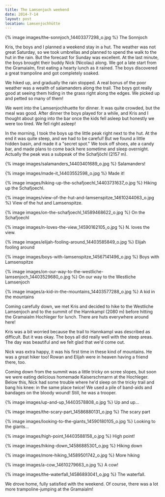 ```yaml
---
title: The Lamsenjoch weekend
date: 2014-7-14
layout: post
location: Lamsenjochhütte
---
```


{% image images/the-sonnjoch_14403377298_o.jpg %}
The Sonnjoch


Kris, the boys and I planned a weekend stay in a hut. The weather was not great
Saturday, so we took umbrellas and planned to spend the walk to the hut in the
rain. But the forecast for Sunday was excellent. At the last minute, the boys
brought their buddy Nick (Nicolau) along. We got a late start from the
Gramaialm, first eating a hearty lunch as it rained. The boys discovered a great
trampoline and got completely soaked.

We hiked up, and gradually the rain stopped. A real bonus of the poor weather
was a wealth of salamanders along the trail. The boys got really good at seeing
them hiding in the grass right along the edges. We picked up and petted so many
of them!

We went into the Lamsenjochhuette for dinner. It was quite crowded, but the meal
was good. After dinner the boys played for a while, and Kris and I thought about
going into the bar once the kids fell asleep but honestly we were too tired. We
fell right asleep!

In the morning, I took the boys up the little peak right next to the hut. At the
end it was quite steep, and we had to be careful! But we found a little hidden
basin, and made it a "secret spot." We took off shoes, ate a candy bar, and made
plans to come back here sometime and sleep overnight. Actually the peak was a
subpeak of the Schafjöchl (2157 m).

{% image images/salamanders_14403401689_o.jpg %}
Salamanders!



{% image images/made-it_14403552598_o.jpg %}
Made it!



{% image images/hiking-up-the-schafjoechl_14403731637_o.jpg %}
Hiking up the Schafjoechl.



{% image images/view-of-the-hut-and-lamsenspitze_14610244063_o.jpg %}
View of the hut and Lamsenspitze.



{% image images/on-the-schafjoechl_14589468622_o.jpg %}
On the Schafjoechl



{% image images/n-loves-the-view_14590162105_o.jpg %}
N. loves the view.



{% image images/elijah-fooling-around_14403585849_o.jpg %}
Elijah fooling around



{% image images/boys-with-lamsenspitze_14567141496_o.jpg %}
Boys with Lamsenspitze


{% image images/on-our-way-to-the-westliche-lamsenjoch_14403529680_o.jpg %}
On our way to the Westliche Lamsenjoch



{% image images/a-kid-in-the-mountains_14403577288_o.jpg %}
A kid in the mountains



Coming carefully down, we met Kris and decided to hike to the Westliche
Lamsenjoch and to the summit of the Hannkampl (2080 m) before hitting the
Gramaialm Hochleger for lunch. There are huts everywhere around here!

Kris was a bit worried because the trail to Hannkampl was described as
difficult. But it was okay. The boys all did really well with the steep
areas. The day was beautiful and we felt glad that we'd come out.

Nick was extra happy, it was his first time in these kind of mountains. He was a
great hiker too! Rowan and Elijah were in heaven having a friend there, too.

Coming down from the summit was a little tricky on scree slopes, but soon we
were eating delicious homemade Kaiserschmarrn at the Hochleger. Below this, Nick
had some trouble where he'd sleep on the tricky trail and bang his knee: in the
same place twice! We used a pile of band-aids and bandages on the bloody wound!
Still, he was a trooper.

{% image images/up-and-up_14403578808_o.jpg %}
Up and up...



{% image images/the-scary-part_14586880131_o.jpg %}
The scary part



{% image images/looking-to-the-giants_14590180105_o.jpg %}
Looking to the giants...



{% image images/high-point_14403588158_o.jpg %}
High point!



{% image images/hiking-down_14586885301_o.jpg %}
Hiking down



{% image images/more-hiking_14589501742_o.jpg %}
More hiking



{% image images/a-cow_14610279663_o.jpg %}
A cow!


{% image images/the-waterfall_14586893041_o.jpg %}
The waterfall.



We drove home, fully satisfied with the weekend. Of course, there was a lot more
trampoline-jumping at the Gramaialm!


